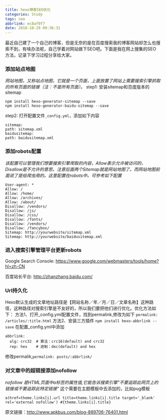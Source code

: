 ```yaml
---
title: hexo博客SEO优化
categories: Study
tags: seo
abbrlink: ec8af0f7
date: 2018-10-29 09:36:31
---
```


最近自己建了一个自己的博客，但是无奈的是在百度搜索我的博客网站却怎么也搜索不到，有啥办法呢，自己学着对网站做下SEO吧。下面是我在网上搜集的SEO方法，记录下学习过程分享给大家。

### 添加站点地图
*网站地图，又称站点地图，它就是一个页面，上面放置了网站上需要搜索引擎抓取的所有页面的链接（注：不是所有页面）。*
step1: 安装sitemap和百度版本的sitemap
```
npm install hexo-generator-sitemap --save
npm install hexo-generator-baidu-sitemap --save
```
step2: 打开配置文件`_config.yml`，添加如下内容
```
sitemap:
path: sitemap.xml
baidusitemap:
path: baidusitemap.xml
```
### 添加robots配置
*该配置可以管理我们想要搜索引擎爬取的内容，Allow表示允许被访问的，Disallow是不允许的意思。注意后面两个Sitemap就是网站地图了。而网站地图前面说了是给爬虫用的。这里配置在robots中。可参考如下配置*
```
User-agent: *
Allow: /
Allow: /home/
Allow: /archives/
Allow: /about/
Disallow: /vendors/
Disallow: /js/
Disallow: /css/
Disallow: /fonts/
Disallow: /vendors/
Disallow: /fancybox/
Sitemap: http://yourwebsite/sitemap.xml
Sitemap: http://yourwebsite/baidusitemap.xml
```

### 进入搜索引擎管理平台更新robots

Google Search Console: https://www.google.com/webmasters/tools/home?hl=zh-CN

百度站长平台: http://zhanzhang.baidu.com/

### Url持久化
Hexo默认生成的文章地址路径是【网站名称／年／月／日／文章名称】这种路径，这种路径对搜索引擎是不友好的，所以我们要把他们进行优化。优化方法如下：
方法1、打开_config.yml配置文件，找到permalink,修改为如下
`permalink:   /articles/:title.html`
方法2、安装三方插件
`npm install hexo-abbrlink --save`
在配置_config.yml中添加
```
abbrlink:
  alg: crc32  # 算法：crc16(default) and crc32
  rep: hex    # 进制：dec(default) and hex
```
修改permalik,`permalink: posts/:abbrlink/`

### 对文章中的超链接添加nofollow
*nofollow 是HTML页面中a标签的属性值,它能告诉搜索引擎"不要追踪此网页上的链接或不要追踪此特定链接"*
这个需要在主题模板中去添加的，比如pug模板
```
a(href=theme.links[i].url title=theme.links[i].title target='_blank' rel='external nofollow') #{theme.links[i].title}
```

原文链接：http://www.apkbus.com/blog-889706-76401.html


